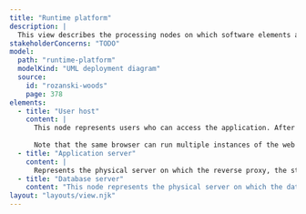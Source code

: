 ```yaml
---
title: "Runtime platform"
description: |
  This view describes the processing nodes on which software elements are deployed, runtime containers, client nodes, and the basic network connections between nodes.
stakeholderConcerns: "TODO"
model:
  path: "runtime-platform"
  modelKind: "UML deployment diagram"
  source:
    id: "rozanski-woods"
    page: 378
elements:
  - title: "User host"
    content: |
      This node represents users who can access the application. After the web application is served to the user by the reverse proxy, the application runs in the user's browser on the user's machine.
      
      Note that the same browser can run multiple instances of the web application, and the same machine can run multiple browsers. Multiple instances of the web application can be connected to the web server simultaneously.
  - title: "Application server"
    content: |
      Represents the physical server on which the reverse proxy, the static pages containing the user interface, and the back-end application are deployed.
  - title: "Database server"
    content: "This node represents the physical server on which the database management system is deployed, and where the database is stored."
layout: "layouts/view.njk"
---
```

